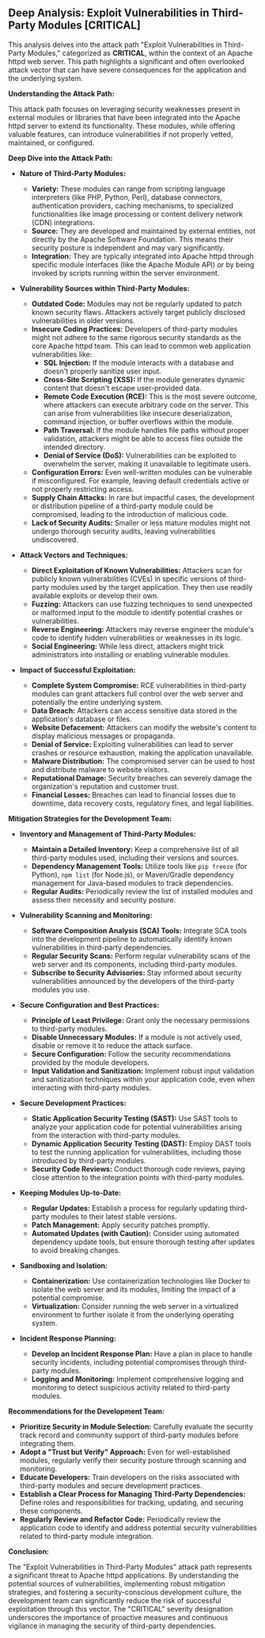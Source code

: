 ## Deep Analysis: Exploit Vulnerabilities in Third-Party Modules [CRITICAL]

This analysis delves into the attack path "Exploit Vulnerabilities in Third-Party Modules," categorized as **CRITICAL**, within the context of an Apache httpd web server. This path highlights a significant and often overlooked attack vector that can have severe consequences for the application and the underlying system.

**Understanding the Attack Path:**

This attack path focuses on leveraging security weaknesses present in external modules or libraries that have been integrated into the Apache httpd server to extend its functionality. These modules, while offering valuable features, can introduce vulnerabilities if not properly vetted, maintained, or configured.

**Deep Dive into the Attack Path:**

* **Nature of Third-Party Modules:**
    * **Variety:** These modules can range from scripting language interpreters (like PHP, Python, Perl), database connectors, authentication providers, caching mechanisms, to specialized functionalities like image processing or content delivery network (CDN) integrations.
    * **Source:** They are developed and maintained by external entities, not directly by the Apache Software Foundation. This means their security posture is independent and may vary significantly.
    * **Integration:** They are typically integrated into Apache httpd through specific module interfaces (like the Apache Module API) or by being invoked by scripts running within the server environment.

* **Vulnerability Sources within Third-Party Modules:**
    * **Outdated Code:** Modules may not be regularly updated to patch known security flaws. Attackers actively target publicly disclosed vulnerabilities in older versions.
    * **Insecure Coding Practices:** Developers of third-party modules might not adhere to the same rigorous security standards as the core Apache httpd team. This can lead to common web application vulnerabilities like:
        * **SQL Injection:** If the module interacts with a database and doesn't properly sanitize user input.
        * **Cross-Site Scripting (XSS):** If the module generates dynamic content that doesn't escape user-provided data.
        * **Remote Code Execution (RCE):**  This is the most severe outcome, where attackers can execute arbitrary code on the server. This can arise from vulnerabilities like insecure deserialization, command injection, or buffer overflows within the module.
        * **Path Traversal:** If the module handles file paths without proper validation, attackers might be able to access files outside the intended directory.
        * **Denial of Service (DoS):** Vulnerabilities can be exploited to overwhelm the server, making it unavailable to legitimate users.
    * **Configuration Errors:** Even well-written modules can be vulnerable if misconfigured. For example, leaving default credentials active or not properly restricting access.
    * **Supply Chain Attacks:** In rare but impactful cases, the development or distribution pipeline of a third-party module could be compromised, leading to the introduction of malicious code.
    * **Lack of Security Audits:** Smaller or less mature modules might not undergo thorough security audits, leaving vulnerabilities undiscovered.

* **Attack Vectors and Techniques:**
    * **Direct Exploitation of Known Vulnerabilities:** Attackers scan for publicly known vulnerabilities (CVEs) in specific versions of third-party modules used by the target application. They then use readily available exploits or develop their own.
    * **Fuzzing:** Attackers can use fuzzing techniques to send unexpected or malformed input to the module to identify potential crashes or vulnerabilities.
    * **Reverse Engineering:** Attackers may reverse engineer the module's code to identify hidden vulnerabilities or weaknesses in its logic.
    * **Social Engineering:** While less direct, attackers might trick administrators into installing or enabling vulnerable modules.

* **Impact of Successful Exploitation:**
    * **Complete System Compromise:** RCE vulnerabilities in third-party modules can grant attackers full control over the web server and potentially the entire underlying system.
    * **Data Breach:** Attackers can access sensitive data stored in the application's database or files.
    * **Website Defacement:** Attackers can modify the website's content to display malicious messages or propaganda.
    * **Denial of Service:** Exploiting vulnerabilities can lead to server crashes or resource exhaustion, making the application unavailable.
    * **Malware Distribution:** The compromised server can be used to host and distribute malware to website visitors.
    * **Reputational Damage:** Security breaches can severely damage the organization's reputation and customer trust.
    * **Financial Losses:**  Breaches can lead to financial losses due to downtime, data recovery costs, regulatory fines, and legal liabilities.

**Mitigation Strategies for the Development Team:**

* **Inventory and Management of Third-Party Modules:**
    * **Maintain a Detailed Inventory:**  Keep a comprehensive list of all third-party modules used, including their versions and sources.
    * **Dependency Management Tools:** Utilize tools like `pip freeze` (for Python), `npm list` (for Node.js), or Maven/Gradle dependency management for Java-based modules to track dependencies.
    * **Regular Audits:** Periodically review the list of installed modules and assess their necessity and security posture.

* **Vulnerability Scanning and Monitoring:**
    * **Software Composition Analysis (SCA) Tools:** Integrate SCA tools into the development pipeline to automatically identify known vulnerabilities in third-party dependencies.
    * **Regular Security Scans:** Perform regular vulnerability scans of the web server and its components, including third-party modules.
    * **Subscribe to Security Advisories:** Stay informed about security vulnerabilities announced by the developers of the third-party modules you use.

* **Secure Configuration and Best Practices:**
    * **Principle of Least Privilege:** Grant only the necessary permissions to third-party modules.
    * **Disable Unnecessary Modules:** If a module is not actively used, disable or remove it to reduce the attack surface.
    * **Secure Configuration:** Follow the security recommendations provided by the module developers.
    * **Input Validation and Sanitization:** Implement robust input validation and sanitization techniques within your application code, even when interacting with third-party modules.

* **Secure Development Practices:**
    * **Static Application Security Testing (SAST):** Use SAST tools to analyze your application code for potential vulnerabilities arising from the interaction with third-party modules.
    * **Dynamic Application Security Testing (DAST):** Employ DAST tools to test the running application for vulnerabilities, including those introduced by third-party modules.
    * **Security Code Reviews:** Conduct thorough code reviews, paying close attention to the integration points with third-party modules.

* **Keeping Modules Up-to-Date:**
    * **Regular Updates:**  Establish a process for regularly updating third-party modules to their latest stable versions.
    * **Patch Management:**  Apply security patches promptly.
    * **Automated Updates (with Caution):** Consider using automated dependency update tools, but ensure thorough testing after updates to avoid breaking changes.

* **Sandboxing and Isolation:**
    * **Containerization:** Use containerization technologies like Docker to isolate the web server and its modules, limiting the impact of a potential compromise.
    * **Virtualization:**  Consider running the web server in a virtualized environment to further isolate it from the underlying operating system.

* **Incident Response Planning:**
    * **Develop an Incident Response Plan:** Have a plan in place to handle security incidents, including potential compromises through third-party modules.
    * **Logging and Monitoring:** Implement comprehensive logging and monitoring to detect suspicious activity related to third-party modules.

**Recommendations for the Development Team:**

* **Prioritize Security in Module Selection:** Carefully evaluate the security track record and community support of third-party modules before integrating them.
* **Adopt a "Trust but Verify" Approach:** Even for well-established modules, regularly verify their security posture through scanning and monitoring.
* **Educate Developers:** Train developers on the risks associated with third-party modules and secure development practices.
* **Establish a Clear Process for Managing Third-Party Dependencies:** Define roles and responsibilities for tracking, updating, and securing these components.
* **Regularly Review and Refactor Code:**  Periodically review the application code to identify and address potential security vulnerabilities related to third-party module integration.

**Conclusion:**

The "Exploit Vulnerabilities in Third-Party Modules" attack path represents a significant threat to Apache httpd applications. By understanding the potential sources of vulnerabilities, implementing robust mitigation strategies, and fostering a security-conscious development culture, the development team can significantly reduce the risk of successful exploitation through this vector. The "CRITICAL" severity designation underscores the importance of proactive measures and continuous vigilance in managing the security of third-party dependencies.
